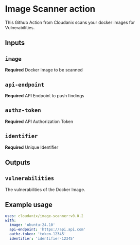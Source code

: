 # Image Scanner action

This Github Action from Cloudanix scans your docker images for Vulnerabilities.

## Inputs

## `image`

**Required** Docker Image to be scanned

## `api-endpoint`

**Required** API Endpoint to push findings

## `authz-token`

**Required** API Authorization Token

## `identifier`

**Required** Unique Identifier

## Outputs

## `vulnerabilities`

The vulnerabilities of the Docker Image.

## Example usage

```yml
uses: cloudanix/image-scanner:v0.0.2
with:
  image: 'ubuntu:24.10'
  api-endpoint: 'https://api.api.com'
  authz-token: 'token-12345'
  identifier: 'identifier-12345'
```
